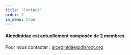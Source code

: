 ```yaml
---
title: "Contact"
order: 2
in_menu: true
---
```

#### Alcedinidae est actuellement composée de 2 membres.

Pour nous contacter : [alcedinidae@disroot.org](mailto:alcedinidae@disroot.org) 
